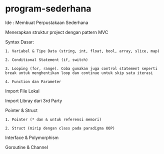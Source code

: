 # program-sederhana

Ide : Membuat Perpustakaan Sederhana

Menerapkan struktur project dengan pattern MVC

Syntax Dasar:

    1. Variabel & Tipe Data (string, int, float, bool, array, slice, map)

    2. Conditional Statement (if, switch)
    
    3. Looping (for, range). Coba gunakan juga control statement seperti break untuk menghentikan loop dan continue untuk skip satu iterasi

    4. Function dan Parameter

Import File Lokal

Import Libray dari 3rd Party

Pointer & Struct

    1. Pointer (* dan & untuk referensi memori)

    2. Struct (mirip dengan class pada paradigma OOP)

Interface & Polymorphism

Goroutine & Channel
